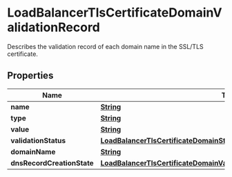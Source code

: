 

# LoadBalancerTlsCertificateDomainValidationRecord

Describes the validation record of each domain name in the SSL/TLS certificate.

## Properties

| Name | Type | Description | Notes |
|------------ | ------------- | ------------- | -------------|
|**name** | [**String**](String.md) |  |  [optional] |
|**type** | [**String**](String.md) |  |  [optional] |
|**value** | [**String**](String.md) |  |  [optional] |
|**validationStatus** | [**LoadBalancerTlsCertificateDomainStatus**](LoadBalancerTlsCertificateDomainStatus.md) |  |  [optional] |
|**domainName** | [**String**](String.md) |  |  [optional] |
|**dnsRecordCreationState** | [**LoadBalancerTlsCertificateDomainValidationRecordDnsRecordCreationState**](LoadBalancerTlsCertificateDomainValidationRecordDnsRecordCreationState.md) |  |  [optional] |



